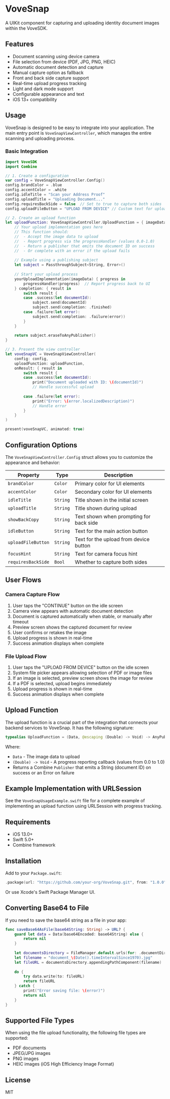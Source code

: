 # VoveSnap

A UIKit component for capturing and uploading identity document images within the VoveSDK.

## Features

- Document scanning using device camera
- File selection from device (PDF, JPG, PNG, HEIC)
- Automatic document detection and capture
- Manual capture option as fallback
- Front and back side capture support
- Real-time upload progress tracking
- Light and dark mode support
- Configurable appearance and text
- iOS 13+ compatibility

## Usage

VoveSnap is designed to be easy to integrate into your application. The main entry point is `VoveSnapViewController`, which manages the entire scanning and uploading process.

### Basic Integration

```swift
import VoveSDK
import Combine

// 1. Create a configuration
var config = VoveSnapViewController.Config()
config.brandColor = .blue
config.accentColor = .white
config.idleTitle = "Scan your Address Proof"
config.uploadTitle = "Uploading Document..."
config.requiresBackSide = false  // Set to true to capture both sides
config.uploadFileButton = "UPLOAD FROM DEVICE" // Custom text for upload button

// 2. Create an upload function
let uploadFunction: VoveSnapViewController.UploadFunction = { imageData, progressHandler in
    // Your upload implementation goes here
    // This function should:
    //  - Accept the image data to upload
    //  - Report progress via the progressHandler (values 0.0-1.0)
    //  - Return a publisher that emits the document ID on success
    //  - Or complete with an error if the upload fails
    
    // Example using a publishing subject
    let subject = PassthroughSubject<String, Error>()
    
    // Start your upload process
    yourUploadImplementation(imageData) { progress in
        progressHandler(progress)  // Report progress back to UI
    } completion: { result in
        switch result {
        case .success(let documentId):
            subject.send(documentId)
            subject.send(completion: .finished)
        case .failure(let error):
            subject.send(completion: .failure(error))
        }
    }
    
    return subject.eraseToAnyPublisher()
}

// 3. Present the view controller
let voveSnapVC = VoveSnapViewController(
    config: config,
    uploadFunction: uploadFunction,
    onResult: { result in
        switch result {
        case .success(let documentId):
            print("Document uploaded with ID: \(documentId)")
            // Handle successful upload
            
        case .failure(let error):
            print("Error: \(error.localizedDescription)")
            // Handle error
        }
    }
)

present(voveSnapVC, animated: true)
```

## Configuration Options

The `VoveSnapViewController.Config` struct allows you to customize the appearance and behavior:

| Property | Type | Description |
|----------|------|-------------|
| `brandColor` | `Color` | Primary color for UI elements |
| `accentColor` | `Color` | Secondary color for UI elements |
| `idleTitle` | `String` | Title shown in the initial screen |
| `uploadTitle` | `String` | Title shown during upload |
| `showBackCopy` | `String` | Text shown when prompting for back side |
| `idleButton` | `String` | Text for the main action button |
| `uploadFileButton` | `String` | Text for the upload from device button |
| `focusHint` | `String` | Text for camera focus hint |
| `requiresBackSide` | `Bool` | Whether to capture both sides |

## User Flows

### Camera Capture Flow
1. User taps the "CONTINUE" button on the idle screen
2. Camera view appears with automatic document detection
3. Document is captured automatically when stable, or manually after timeout
4. Preview screen shows the captured document for review
5. User confirms or retakes the image
6. Upload progress is shown in real-time
7. Success animation displays when complete

### File Upload Flow
1. User taps the "UPLOAD FROM DEVICE" button on the idle screen
2. System file picker appears allowing selection of PDF or image files
3. If an image is selected, preview screen shows the image for review
4. If a PDF is selected, upload begins immediately
5. Upload progress is shown in real-time
6. Success animation displays when complete

## Upload Function

The upload function is a crucial part of the integration that connects your backend services to VoveSnap. It has the following signature:

```swift
typealias UploadFunction = (Data, @escaping (Double) -> Void) -> AnyPublisher<String, Error>
```

Where:
- `Data` - The image data to upload
- `(Double) -> Void` - A progress reporting callback (values from 0.0 to 1.0)
- Returns a Combine `Publisher` that emits a String (document ID) on success or an Error on failure

## Example Implementation with URLSession

See the `VoveSnapUsageExample.swift` file for a complete example of implementing an upload function using URLSession with progress tracking.

## Requirements

- iOS 13.0+
- Swift 5.0+
- Combine framework

## Installation

Add to your `Package.swift`:

```swift
.package(url: "https://github.com/your-org/VoveSnap.git", from: "1.0.0")
```

Or use Xcode's Swift Package Manager UI.

## Converting Base64 to File

If you need to save the base64 string as a file in your app:

```swift
func saveBase64AsFile(base64String: String) -> URL? {
    guard let data = Data(base64Encoded: base64String) else {
        return nil
    }
    
    let documentsDirectory = FileManager.default.urls(for: .documentDirectory, in: .userDomainMask).first!
    let filename = "document_\(Date().timeIntervalSince1970).jpg"
    let fileURL = documentsDirectory.appendingPathComponent(filename)
    
    do {
        try data.write(to: fileURL)
        return fileURL
    } catch {
        print("Error saving file: \(error)")
        return nil
    }
}
```

## Supported File Types

When using the file upload functionality, the following file types are supported:
- PDF documents
- JPEG/JPG images
- PNG images
- HEIC images (iOS High Efficiency Image Format)

## License
MIT 